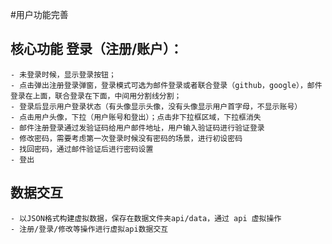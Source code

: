 #用户功能完善
## 核心功能 登录（注册/账户）：
    - 未登录时候，显示登录按钮；
    - 点击弹出注册登录弹窗，登录模式可选为邮件登录或者联合登录（github，google），邮件登录在上面，联合登录在下面，中间用分割线分割；
    - 登录后显示用户登录状态（有头像显示头像，没有头像显示用户首字母，不显示账号）
    - 点击用户头像，下拉（用户账号和登出）；点击非下拉框区域，下拉框消失
    - 邮件注册登录通过发验证码给用户邮件地址，用户输入验证码进行验证登录
    - 修改密码，需要考虑第一次登录时候没有密码的场景，进行初设密码
    - 找回密码，通过邮件验证后进行密码设置
    - 登出
## 数据交互
    - 以JSON格式构建虚拟数据，保存在数据文件夹api/data，通过 api 虚拟操作
    - 注册/登录/修改等操作进行虚拟api数据交互